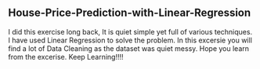 ## House-Price-Prediction-with-Linear-Regression
I did this exercise long back, It is quiet simple yet full of various techniques. 
I have used Linear Regression to solve the problem. In this excersie you will find a lot of Data Cleaning as the dataset was quiet messy.
Hope you learn from the excerise.
Keep Learning!!!!
